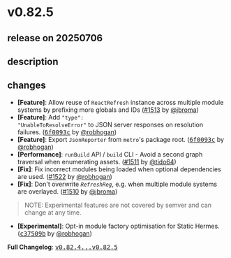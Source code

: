 # v0.82.5

## release on 20250706
## description
## changes
* <strong>[Feature]</strong>: Allow reuse of <code>ReactRefresh</code> instance across multiple module systems by prefixing more globals and IDs (<a class="issue-link js-issue-link" data-error-text="Failed to load title" data-id="3118590022" data-permission-text="Title is private" data-url="https://github.com/facebook/metro/issues/1513" data-hovercard-type="pull_request" data-hovercard-url="/facebook/metro/pull/1513/hovercard" href="https://github.com/facebook/metro/pull/1513">#1513</a> by <a class="user-mention notranslate" data-hovercard-type="user" data-hovercard-url="/users/jbroma/hovercard" data-octo-click="hovercard-link-click" data-octo-dimensions="link_type:self" href="https://github.com/jbroma">@jbroma</a>)
* <strong>[Feature]</strong>: Add <code>"type": "UnableToResolveError"</code> to JSON server responses on resolution failures. (<a class="commit-link" data-hovercard-type="commit" data-hovercard-url="https://github.com/facebook/metro/commit/6f0093c4cdc597dbbde8b22b159b9cb0b7912865/hovercard" href="https://github.com/facebook/metro/commit/6f0093c4cdc597dbbde8b22b159b9cb0b7912865"><tt>6f0093c</tt></a> by <a class="user-mention notranslate" data-hovercard-type="user" data-hovercard-url="/users/robhogan/hovercard" data-octo-click="hovercard-link-click" data-octo-dimensions="link_type:self" href="https://github.com/robhogan">@robhogan</a>)
* <strong>[Feature]</strong>: Export <code>JsonReporter</code> from <code>metro</code>'s package root. (<a class="commit-link" data-hovercard-type="commit" data-hovercard-url="https://github.com/facebook/metro/commit/6f0093c4cdc597dbbde8b22b159b9cb0b7912865/hovercard" href="https://github.com/facebook/metro/commit/6f0093c4cdc597dbbde8b22b159b9cb0b7912865"><tt>6f0093c</tt></a> by <a class="user-mention notranslate" data-hovercard-type="user" data-hovercard-url="/users/robhogan/hovercard" data-octo-click="hovercard-link-click" data-octo-dimensions="link_type:self" href="https://github.com/robhogan">@robhogan</a>)
* <strong>[Performance]</strong>: <code>runBuild</code> API / <code>build</code> CLI - Avoid a second graph traversal when enumerating assets. (<a class="issue-link js-issue-link" data-error-text="Failed to load title" data-id="3112911487" data-permission-text="Title is private" data-url="https://github.com/facebook/metro/issues/1511" data-hovercard-type="pull_request" data-hovercard-url="/facebook/metro/pull/1511/hovercard" href="https://github.com/facebook/metro/pull/1511">#1511</a> by <a class="user-mention notranslate" data-hovercard-type="user" data-hovercard-url="/users/tido64/hovercard" data-octo-click="hovercard-link-click" data-octo-dimensions="link_type:self" href="https://github.com/tido64">@tido64</a>)
* <strong>[Fix]</strong>: Fix incorrect modules being loaded when optional dependencies are used. (<a class="issue-link js-issue-link" data-error-text="Failed to load title" data-id="3173141094" data-permission-text="Title is private" data-url="https://github.com/facebook/metro/issues/1522" data-hovercard-type="pull_request" data-hovercard-url="/facebook/metro/pull/1522/hovercard" href="https://github.com/facebook/metro/pull/1522">#1522</a> by <a class="user-mention notranslate" data-hovercard-type="user" data-hovercard-url="/users/robhogan/hovercard" data-octo-click="hovercard-link-click" data-octo-dimensions="link_type:self" href="https://github.com/robhogan">@robhogan</a>)
* <strong>[Fix]</strong>: Don't overwrite <code>$RefreshReg$</code>, e.g. when multiple module systems are overlayed. (<a class="issue-link js-issue-link" data-error-text="Failed to load title" data-id="3102871710" data-permission-text="Title is private" data-url="https://github.com/facebook/metro/issues/1510" data-hovercard-type="pull_request" data-hovercard-url="/facebook/metro/pull/1510/hovercard" href="https://github.com/facebook/metro/pull/1510">#1510</a> by <a class="user-mention notranslate" data-hovercard-type="user" data-hovercard-url="/users/jbroma/hovercard" data-octo-click="hovercard-link-click" data-octo-dimensions="link_type:self" href="https://github.com/jbroma">@jbroma</a>)

> NOTE: Experimental features are not covered by semver and can change at any time.

* <strong>[Experimental]</strong>: Opt-in module factory optimisation for Static Hermes. (<a class="commit-link" data-hovercard-type="commit" data-hovercard-url="https://github.com/facebook/metro/commit/c37509b77d9f50346db5f3105805d10d34bfcb1b/hovercard" href="https://github.com/facebook/metro/commit/c37509b77d9f50346db5f3105805d10d34bfcb1b"><tt>c37509b</tt></a> by <a class="user-mention notranslate" data-hovercard-type="user" data-hovercard-url="/users/robhogan/hovercard" data-octo-click="hovercard-link-click" data-octo-dimensions="link_type:self" href="https://github.com/robhogan">@robhogan</a>)

<strong>Full Changelog</strong>: <a class="commit-link" href="https://github.com/facebook/metro/compare/v0.82.4...v0.82.5"><tt>v0.82.4...v0.82.5</tt></a>

